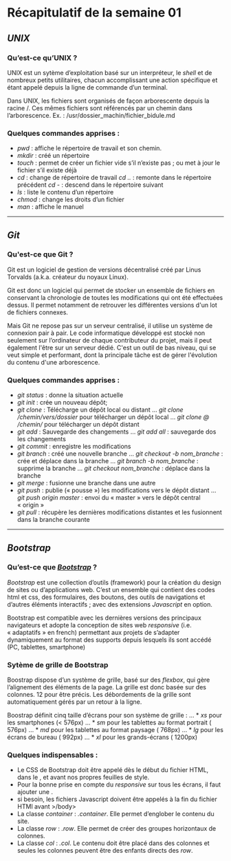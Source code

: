 # Récapitulatif de la semaine 01

## _UNIX_

### Qu’est-ce qu’UNIX ?

UNIX est un sytème d’exploitation basé sur un interpréteur, le *shell* et de nombreux petits utilitaires, chacun accomplissant une action spécifique et étant appelé depuis la ligne de commande d’un terminal.

Dans UNIX, les fichiers sont organisés de façon arborescente depuis la racine /.
Ces mêmes fichiers sont référencés par un chemin dans l’arborescence. Ex. : /usr/dossier_machin/fichier_bidule.md


### Quelques commandes apprises :

* *_pwd_* : affiche le répertoire de travail et son chemin.
* *_mkdir_* : créé un répertoire
* *_touch_* : permet de créer un fichier vide s’il n’existe pas ; ou met à jour le fichier s’il existe déjà
* *_cd_* : change de répertoire de travail
  *_cd .._* : remonte dans le répertoire précédent
  *_cd -_* : descend dans le répertoire suivant
* *_ls_* : liste le contenu d’un répertoire
* *_chmod_* : change les droits d’un fichier
* *_man_* : affiche le manuel


***


## _Git_

### Qu'est-ce que Git ?

Git est un logiciel de gestion de versions décentralisé créé par Linus Torvalds (a.k.a.	créateur du noyaux Linux).

Git est donc un logiciel qui permet de stocker un ensemble de fichiers en conservant la chronologie de toutes les modifications qui ont été effectuées dessus. Il permet notamment de retrouver les différentes versions d'un lot de fichiers connexes.

Mais Git ne repose pas sur un serveur centralisé, il utilise un système de connexion pair à pair. Le code informatique développé est stocké non seulement sur l’ordinateur de chaque contributeur du projet, mais il peut également l'être sur un serveur dédié. C'est un outil de bas niveau, qui se veut simple et performant, dont la principale tâche est de gérer l'évolution du contenu d'une arborescence.


### Quelques commandes apprises :

* *_git status_* : donne la situation actuelle
* *_git init_* : crée un nouveau dépôt;
* *_git clone_* : Télécharge un dépôt local ou distant
… *_git clone_ /chemin/vers/dossier* pour télécharger un dépôt local
… *_git clone_ <username>@<url> /chemin/* pour télécharger un dépôt distant
* *_git add_* : Sauvegarde des changements
… *_git add all_* : sauvegarde dos les changements
* *_git commit_* : enregistre les modifications
* *_git branch_* : créé une nouvelle branche
… *_git checkout -b_ nom_branche* : crée et déplace dans la branche
… *_git branch -b_ nom_branche* : supprime la branche
… *_git checkout_ nom_branche* : déplace dans la branche
* *_git merge_* : fusionne une branche dans une autre
* *_git push_* : publie (« pousse ») les modifications vers le dépôt distant
… *_git push_ origin master* : envoi du « master » vers le dépôt central « origin »
* *_git pull_* : récupère les dernières modifications distantes et les fusionnent dans la branche courante



***

## _Bootstrap_

### Qu’est-ce que [*Bootstrap*](https://getbootstrap.com/docs/4.0/getting-started/introduction/) ?

*Bootstrap* est une collection d’outils (framework) pour la création du design de sites ou d’applications web.
C’est un ensemble qui contient des codes html et css, des formulaires, des boutons, des outils de navigations et d’autres éléments interactifs ; avec des extensions *Javascript* en option.

Bootstrap est compatible avec les dernières versions des principaux navigateurs et adopte la conception de sites web *responsive* (i.e. « adaptatifs » en french) permettant aux projets de s’adapter dynamiquement au format des supports depuis lesquels ils sont accédé (PC, tablettes, smartphone)


### Sytème de grille de Bootstrap

Boostrap dispose d’un système de grille, basé sur des *flexbox*, qui gère l’alignement des éléments de la page.
La grille est donc basée sur des colonnes. 12 pour être précis.
Les débordements de la grille sont automatiquement gérés par un retour à la ligne.

Boostrap définit cinq taille d’écrans pour son système de grille :
… * _xs_ pour les smartphones (< 576px)
… * _sm_ pour les tablettes au format portrait ( 576px)
… * _md_ pour les tablettes au format paysage ( 768px)
… * _lg_ pour les écrans de bureau ( 992px)
… * _xl_ pour les grands-écrans ( 1200px)


### Quelques indispensables :

* Le CSS de Bootstrap doit être appelé dès le début du fichier HTML, dans le <head>, et avant nos propres feuilles de style.
* Pour la bonne prise en compte du *responsive* sur tous les écrans, il faut ajouter une <meta viewport>.
* si besoin, les fichiers Javascript doivent être appelés à la fin du fichier HTMl avant >/body>
* La classe _container_ : *.container*. Elle permet d’englober le contenu du site.
* La classe _row_ : *.row*. Elle permet de créer des groupes horizontaux de colonnes.
* La classe _col_ : *.col*. Le contenu doit être placé dans des colonnes et seules les colonnes peuvent être des enfants directs des _row_.
